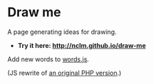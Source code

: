 # Draw me

A page generating ideas for drawing.

* **Try it here: <http://nclm.github.io/draw-me>**

Add new words to [words.js](//github.com/nclm/draw-me/blob/gh-pages/words.js).

(JS rewrite of [an original PHP version](http://probablement.net/drawme/).)
